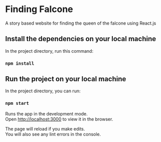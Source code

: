 # Finding Falcone

A story based website for finding the queen of the falcone using React.js

## Install the dependencies on your local machine

In the project directory, run this command:

### `npm install`

## Run the project on your local machine

In the project directory, you can run:

### `npm start`

Runs the app in the development mode.\
Open [http://localhost:3000](http://localhost:3000) to view it in the browser.

The page will reload if you make edits.\
You will also see any lint errors in the console.
